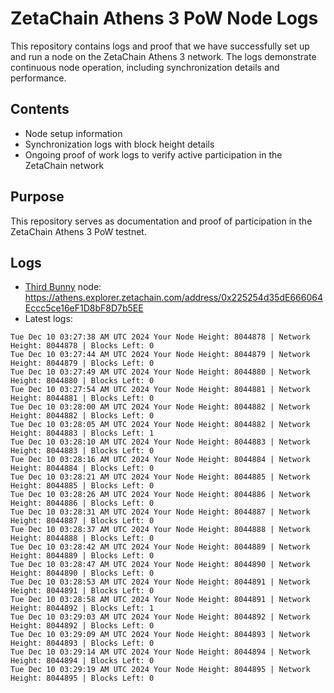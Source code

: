 # ZetaChain Athens 3 PoW Node Logs
This repository contains logs and proof that we have successfully set up and run a node on the ZetaChain Athens 3 network. The logs demonstrate continuous node operation, including synchronization details and performance.

## Contents
- Node setup information
- Synchronization logs with block height details
- Ongoing proof of work logs to verify active participation in the ZetaChain network

## Purpose
This repository serves as documentation and proof of participation in the ZetaChain Athens 3 PoW testnet.

## Logs

- [Third Bunny](https://thirdbunny.xyz/) node: https://athens.explorer.zetachain.com/address/0x225254d35dE666064Eccc5ce16eF1D8bF8D7b5EE
- Latest logs:
```
Tue Dec 10 03:27:38 AM UTC 2024 Your Node Height: 8044878 | Network Height: 8044878 | Blocks Left: 0
Tue Dec 10 03:27:44 AM UTC 2024 Your Node Height: 8044879 | Network Height: 8044879 | Blocks Left: 0
Tue Dec 10 03:27:49 AM UTC 2024 Your Node Height: 8044880 | Network Height: 8044880 | Blocks Left: 0
Tue Dec 10 03:27:54 AM UTC 2024 Your Node Height: 8044881 | Network Height: 8044881 | Blocks Left: 0
Tue Dec 10 03:28:00 AM UTC 2024 Your Node Height: 8044882 | Network Height: 8044882 | Blocks Left: 0
Tue Dec 10 03:28:05 AM UTC 2024 Your Node Height: 8044882 | Network Height: 8044883 | Blocks Left: 1
Tue Dec 10 03:28:10 AM UTC 2024 Your Node Height: 8044883 | Network Height: 8044883 | Blocks Left: 0
Tue Dec 10 03:28:16 AM UTC 2024 Your Node Height: 8044884 | Network Height: 8044884 | Blocks Left: 0
Tue Dec 10 03:28:21 AM UTC 2024 Your Node Height: 8044885 | Network Height: 8044885 | Blocks Left: 0
Tue Dec 10 03:28:26 AM UTC 2024 Your Node Height: 8044886 | Network Height: 8044886 | Blocks Left: 0
Tue Dec 10 03:28:31 AM UTC 2024 Your Node Height: 8044887 | Network Height: 8044887 | Blocks Left: 0
Tue Dec 10 03:28:37 AM UTC 2024 Your Node Height: 8044888 | Network Height: 8044888 | Blocks Left: 0
Tue Dec 10 03:28:42 AM UTC 2024 Your Node Height: 8044889 | Network Height: 8044889 | Blocks Left: 0
Tue Dec 10 03:28:47 AM UTC 2024 Your Node Height: 8044890 | Network Height: 8044890 | Blocks Left: 0
Tue Dec 10 03:28:53 AM UTC 2024 Your Node Height: 8044891 | Network Height: 8044891 | Blocks Left: 0
Tue Dec 10 03:28:58 AM UTC 2024 Your Node Height: 8044891 | Network Height: 8044892 | Blocks Left: 1
Tue Dec 10 03:29:03 AM UTC 2024 Your Node Height: 8044892 | Network Height: 8044892 | Blocks Left: 0
Tue Dec 10 03:29:09 AM UTC 2024 Your Node Height: 8044893 | Network Height: 8044893 | Blocks Left: 0
Tue Dec 10 03:29:14 AM UTC 2024 Your Node Height: 8044894 | Network Height: 8044894 | Blocks Left: 0
Tue Dec 10 03:29:19 AM UTC 2024 Your Node Height: 8044895 | Network Height: 8044895 | Blocks Left: 0
```
